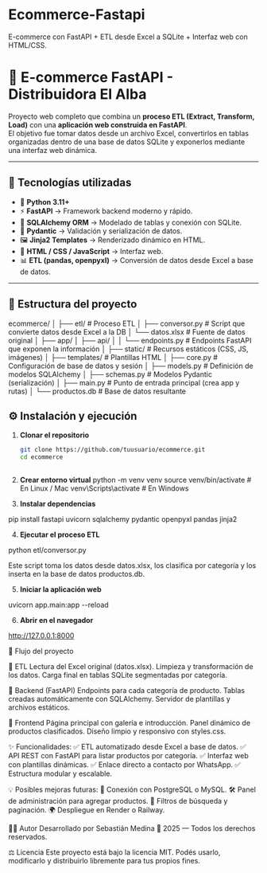 # Ecommerce-Fastapi
E-commerce con FastAPI + ETL desde Excel a SQLite + Interfaz web con HTML/CSS.

# 🛒 E-commerce FastAPI - Distribuidora El Alba

Proyecto web completo que combina un **proceso ETL (Extract, Transform, Load)** con una **aplicación web construida en FastAPI**.  
El objetivo fue tomar datos desde un archivo Excel, convertirlos en tablas organizadas dentro de una base de datos SQLite y exponerlos mediante una interfaz web dinámica.

---

## 🚀 Tecnologías utilizadas

- 🐍 **Python 3.11+**
- ⚡ **FastAPI** → Framework backend moderno y rápido.
- 🧱 **SQLAlchemy ORM** → Modelado de tablas y conexión con SQLite.
- 🧩 **Pydantic** → Validación y serialización de datos.
- 🖼️ **Jinja2 Templates** → Renderizado dinámico en HTML.
- 🎨 **HTML / CSS / JavaScript** → Interfaz web.
- 📊 **ETL (pandas, openpyxl)** → Conversión de datos desde Excel a base de datos.


---

## 📂 Estructura del proyecto
ecommerce/
│
├── etl/ # Proceso ETL
│ ├── conversor.py # Script que convierte datos desde Excel a la DB
│ └── datos.xlsx # Fuente de datos original
│
├── app/
│ ├── api/
│ │ └── endpoints.py # Endpoints FastAPI que exponen la información
│ ├── static/ # Recursos estáticos (CSS, JS, imágenes)
│ ├── templates/ # Plantillas HTML
│ ├── core.py # Configuración de base de datos y sesión
│ ├── models.py # Definición de modelos SQLAlchemy
│ ├── schemas.py # Modelos Pydantic (serialización)
│ ├── main.py # Punto de entrada principal (crea app y rutas)
│ └── productos.db # Base de datos resultante


## ⚙️ Instalación y ejecución

1. **Clonar el repositorio**
   ```bash
   git clone https://github.com/tuusuario/ecommerce.git
   cd ecommerce
  
2. **Crear entorno virtual**
python -m venv venv
source venv/bin/activate     # En Linux / Mac
venv\Scripts\activate        # En Windows


3. **Instalar dependencias**

pip install fastapi uvicorn sqlalchemy pydantic openpyxl pandas jinja2


4. **Ejecutar el proceso ETL**

python etl/conversor.py


Este script toma los datos desde datos.xlsx, los clasifica por categoría y los inserta en la base de datos productos.db.

5. **Iniciar la aplicación web**

uvicorn app.main:app --reload


6. **Abrir en el navegador**

http://127.0.0.1:8000


🧩 Flujo del proyecto

🔸 ETL
Lectura del Excel original (datos.xlsx).
Limpieza y transformación de los datos.
Carga final en tablas SQLite segmentadas por categoría.

🔸 Backend (FastAPI)
Endpoints para cada categoría de producto.
Tablas creadas automáticamente con SQLAlchemy.
Servidor de plantillas y archivos estáticos.

🔸 Frontend
Página principal con galería e introducción.
Panel dinámico de productos clasificados.
Diseño limpio y responsivo con styles.css.



✨ Funcionalidades:
✅ ETL automatizado desde Excel a base de datos.
✅ API REST con FastAPI para listar productos por categoría.
✅ Interfaz web con plantillas dinámicas.
✅ Enlace directo a contacto por WhatsApp.
✅ Estructura modular y escalable.

💡 Posibles mejoras futuras:
🚀 Conexión con PostgreSQL o MySQL.
🛠️ Panel de administración para agregar productos.
🔎 Filtros de búsqueda y paginación.
🌍 Despliegue en Render o Railway.

👨‍💻 Autor
Desarrollado por Sebastián Medina
📅 2025 — Todos los derechos reservados.

⚖️ Licencia
Este proyecto está bajo la licencia MIT.
Podés usarlo, modificarlo y distribuirlo libremente para tus propios fines.





